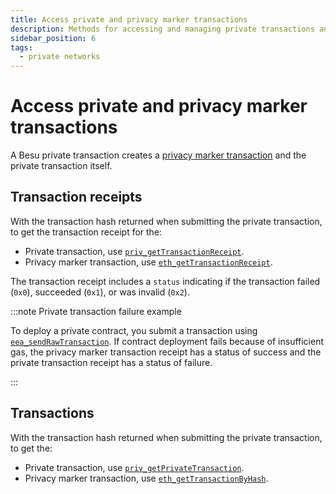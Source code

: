 ```yaml
---
title: Access private and privacy marker transactions
description: Methods for accessing and managing private transactions and privacy groups in Besu
sidebar_position: 6
tags:
  - private networks
---
```


# Access private and privacy marker transactions

A Besu private transaction creates a [privacy marker transaction](../../concepts/privacy/private-transactions/processing.md) and the private transaction itself.

## Transaction receipts

With the transaction hash returned when submitting the private transaction, to get the transaction receipt for the:

- Private transaction, use [`priv_getTransactionReceipt`](../../reference/api/index.md#priv_gettransactionreceipt).
- Privacy marker transaction, use [`eth_getTransactionReceipt`](../../../public-networks/reference/api/index.md#eth_gettransactionreceipt).

The transaction receipt includes a `status` indicating if the transaction failed (`0x0`), succeeded (`0x1`), or was invalid (`0x2`).

:::note Private transaction failure example

To deploy a private contract, you submit a transaction using [`eea_sendRawTransaction`](../send-transactions/private-transactions.md). If contract deployment fails because of insufficient gas, the privacy marker transaction receipt has a status of success and the private transaction receipt has a status of failure.

:::

## Transactions

With the transaction hash returned when submitting the private transaction, to get the:

- Private transaction, use [`priv_getPrivateTransaction`](../../reference/api/index.md#priv_getprivatetransaction).
- Privacy marker transaction, use [`eth_getTransactionByHash`](../../../public-networks/reference/api/index.md#eth_gettransactionbyhash).
